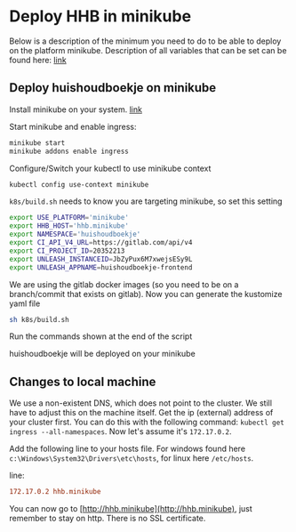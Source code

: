 # Deploy HHB in minikube

Below is a description of the minimum you need to do to be able to deploy on the platform minikube. Description of all variables that can be set can be found here: [link](k8s_build_and_deploy.md)

## Deploy huishoudboekje on minikube

Install minikube on your system. [link](https://minikube.sigs.k8s.io/docs/start/)

Start minikube and enable ingress:

```bash
minikube start
minikube addons enable ingress
```

Configure/Switch your kubectl to use minikube context

```bash
kubectl config use-context minikube
```

`k8s/build.sh` needs to know you are targeting minikube, so set this setting

```bash
export USE_PLATFORM='minikube'
export HHB_HOST='hhb.minikube'
export NAMESPACE='huishoudboekje'
export CI_API_V4_URL=https://gitlab.com/api/v4
export CI_PROJECT_ID=20352213
export UNLEASH_INSTANCEID=JbZyPux6M7xwejsESy9L
export UNLEASH_APPNAME=huishoudboekje-frontend
```

We are using the gitlab docker images (so you need to be on a branch/commit that exists on gitlab).
Now you can generate the kustomize yaml file

```bash
sh k8s/build.sh
```

Run the commands shown at the end of the script

huishoudboekje will be deployed on your minikube

## Changes to local machine

We use a non-existent DNS, which does not point to the cluster. We still have to adjust this on the machine itself. Get the ip (external) address of your cluster first. You can do this with the following command: `kubectl get ingress --all-namespaces`. Now let's assume it's `172.17.0.2`.

Add the following line to your hosts file. For windows found here `c:\Windows\System32\Drivers\etc\hosts`, for linux here `/etc/hosts`.

line:

```ini
172.17.0.2 hhb.minikube
```

You can now go to [http://hhb.minikube](http://hhb.minikube), just remember to stay on http. There is no SSL certificate.
